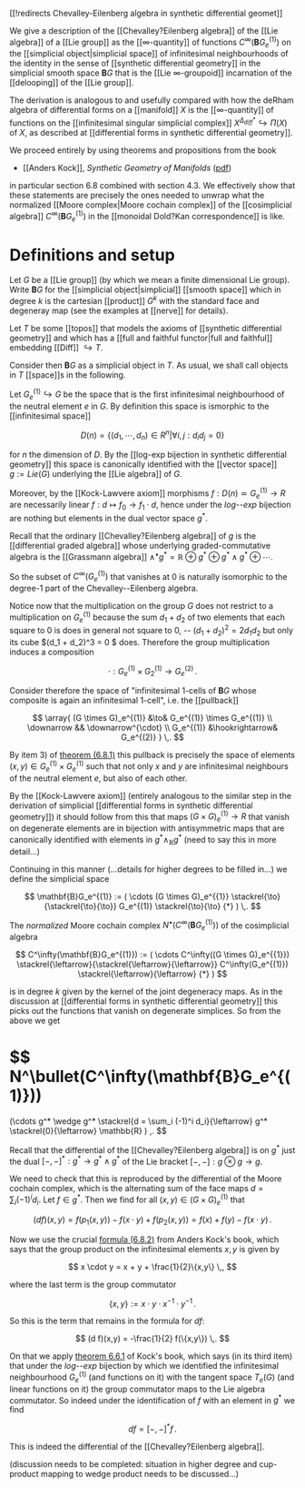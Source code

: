 [[!redirects Chevalley-Eilenberg algebra in synthetic differential geomet]]

We give a description of the [[Chevalley?Eilenberg algebra]] of the [[Lie algebra]] of a [[Lie group]] as the [[∞-quantity]] of functions $C^\infty(\mathbf{B}G_e^{(1)})$ on the [[simplicial object|simplicial space]] of infinitesimal neighbourhoods of the identity in the sense of [[synthetic differential geometry]] in the simplicial smooth space $\mathbf{B}G$ that is the [[Lie ∞-groupoid]] incarnation of the [[delooping]] of the [[Lie group]].

The derivation is analogous to and usefully compared with how the deRham algebra of differential forms on a [[manifold]] $X$ is the [[∞-quantity]] of functions on the [[infinitesimal singular simplicial complex]] $X^{\Delta^\bullet_{diff}} \hookrightarrow \Pi(X)$ of $X$, as described at [[differential forms in synthetic differential geometry]].

We proceed entirely by using theorems and propositions from the book

* [[Anders Kock]], _Synthetic Geometry of Manifolds_ ([pdf](http://home.imf.au.dk/kock/SGM-final.pdf))

in particular section 6.8 combined with section 4.3. We effectively show that these statements are precisely the ones needed to unwrap what the normalized [[Moore complex|Moore cochain complex]] of the [[cosimplicial algebra]] $C^\infty(\mathbf{B} G_e^{(1)})$ in the [[monoidal Dold?Kan correspondence]] is like.

# Definitions and setup #

Let $G$ be a [[Lie group]] (by which we mean a finite dimensional Lie group). Write $\mathbf{B}G$ for the [[simplicial object|simplicial]] [[smooth space]] which in degree $k$ is the cartesian [[product]] $G^k$ with the standard face and degeneray map (see the examples at [[nerve]] for details).

Let $T$ be some [[topos]] that models the axioms of [[synthetic differential geometry]] and which has a [[full and faithful functor|full and faithful]] embedding [[Diff]] $\hookrightarrow T$.

Consider then $\mathbf{B}G$ as a simplicial object in $T$. As usual, we shall call objects in $T$ [[space]]s in the following.

Let $G_e^{(1)} \hookrightarrow G$ be the space that is the first infinitesimal neighbourhood of the neutral element $e$ in $G$. By definition this space is ismorphic to the [[infinitesimal space]] 

$$
  D(n) = \{(d_1, \cdots, d_n) \in R^n | \forall i,j : d_i d_j = 0\}
$$ 

for $n$ the dimension of $D$. By the [[log-exp bijection in synthetic differential geometry]] this space is canonically identified with the [[vector space]] $g := Lie(G)$ underlying the [[Lie algebra]] of $G$.

Moreover, by the [[Kock-Lawvere axiom]] morphisms $f : D(n) \simeq G_e^{(1)} \to R$ are necessarily linear $f : d \mapsto f_0 \to f_1 \cdot d$, hence under the $log$--$exp$ bijection are nothing but elements in the dual vector space $g^*$.

Recall that the ordinary [[Chevalley?Eilenberg algebra]] of $g$ is the [[differential graded algebra]] whose underlying graded-commutative algebra is the [[Grassmann algebra]] $\wedge^\bullet g^* = \mathbb{R} \oplus g^* \oplus g^* \wedge g^* \oplus \cdots$. 

So the subset of $C^\infty(G_e^{(1)})$ that vanishes at 0 is naturally isomorphic to the degree-$1$ part of the Chevalley--Eilenberg algebra.

Notice now that the multiplication on the group $G$ does not restrict to a multiplication on $G_e^{(1)}$ because the sum $d_1 + d_2$ of two elements that each square to 0 is does in general not square to 0, -- $(d_1 + d_2)^2 = 2 d_1 d_2$ but only its cube $(d_1 + d_2)^3 = 0 $ does. Therefore the group multiplication induces a composition

$$
 \cdot :  G_e^{(1)}\times G_2^{(1)} \to G_e^{(2)}
 \,.
$$

Consider therefore the space of "infinitesimal $1$-cells of $\mathbf{B}G$ whose composite is again an infinitesimal $1$-cell", i.e. the [[pullback]]

$$
  \array{
    (G \times G)_e^{(1)}
    &\to&
    G_e^{(1)} \times G_e^{(1)}
    \\
    \downarrow
    &&
    \downarrow^{\cdot}
    \\
    G_e^{(1)}
    &\hookrightarrow&
    G_e^{(2)}
  }
  \,.
$$

By item 3) of [theorem (6.8.1)](http://home.imf.au.dk/kock/SGM-final.pdf#page=226) this pullback is precisely the space of elements $(x,y) \in G_e^{(1)} \times G_e^{(1)}$ such that not only $x$ and $y$ are infinitesimal neighbours of the neutral element $e$, but also of each other.

By the [[Kock-Lawvere axiom]] (entirely analogous to the similar step in the derivation of simplicial [[differential forms in synthetic differential geometry]]) it should follow from this that maps $(G \times G)_e^{(1)} \to R$ that vanish on degenerate elements are in bijection with antisymmetric maps that are canonically identified with elements in $g^* \wedge_{\mathbb{R}} g^*$ (need to say this in more detail...)

Continuing in this manner (...details for higher degrees to be filled in...) we define the simplicial space

$$
  \mathbf{B}G_e^{(1)}
  :=
  (
    \cdots (G \times G)_e^{{1}}
    \stackrel{\to}{\stackrel{\to}{\to}}
    G_e^{(1)}
    \stackrel{\to}{\to}
    {*}
  )
  \,.
$$

The _normalized_ Moore cochain complex $N^\bullet(C^\infty(\mathbf{B}G_e^{(1)}))$ of the cosimplicial algebra

$$
  C^\infty(\mathbf{B}G_e^{(1)})
  :=
  (
    \cdots C^\infty((G \times G)_e^{{1}})
    \stackrel{\leftarrow}{\stackrel{\leftarrow}{\leftarrow}}
    C^\infty(G_e^{(1)})
    \stackrel{\leftarrow}{\leftarrow}
    {*}
  )
$$

is in degree $k$ given by the kernel of the joint degeneracy maps. As in the discussion at [[differential forms in synthetic differential geometry]] this picks out the functions that vanish on degenerate simplices. So from the above we get

$$
  N^\bullet(C^\infty(\mathbf{B}G_e^{(1)}))
  =
  (\cdots
    g^* \wedge g^*
    \stackrel{d = \sum_i (-1)^i d_i}{\leftarrow}
    g^*
    \stackrel{0}{\leftarrow}
    \mathbb{R}
  )
  \,.
$$

Recall that the differential of the [[Chevalley?Eilenberg algebra]] is on $g^*$ just the dual $[-,-]^* : g^* \to g^* \wedge g^*$ of the Lie bracket $[-,-] : g \otimes g \to g$. 

We need to check that this is reproduced by the differential  of the Moore cochain complex, which is the alternating sum of the face maps $d = \sum_i (-1)^i d_i$. Let $f \in g^*$. Then we find for all $(x,y) \in (G \times G)_e^{(1)}$ that

$$
  (d f) (x,y) = f(p_1(x,y)) - f(x \cdot y) + f(p_2(x,y)) 
  = f (x) + f(y) - f(x \cdot y)
  \,.
$$

Now we use the crucial [formula (6.8.2)](http://home.imf.au.dk/kock/SGM-final.pdf#page=227) from Anders Kock's book, which says that the group product on the infinitesimal elements $x,y$ is given by

$$
  x \cdot y = x + y + \frac{1}{2}\{x,y\}
  \,,
$$

where the last term is the group commutator

$$
  \{x,y\}:= x \cdot y \cdot x^{-1} \cdot y^{-1}
  \,.
$$

So this is the term that remains in the formula for $d f$:

$$
  (d f)(x,y) = -\frac{1}{2} f(\{x,y\})
  \,.
$$

On that we apply [theorem 6.6.1](http://home.imf.au.dk/kock/SGM-final.pdf#page=222) of Kock's book, which says (in its third item) that under the $log$--$exp$ bijection by which we identified the infinitesimal neighbourhood $G_e^{(1)}$ (and functions on it) with the tangent space $T_e(G)$ (and linear functions on it) the group commutator maps to the Lie algebra commutator. So indeed under the identification of $f$ with an element in $g^*$ we find

$$
  d f = [-,-]^* f
  \,.
$$

This is indeed the differential of the [[Chevalley?Eilenberg algebra]].

(discussion needs to be completed: situation in higher degree and cup-product mapping to wedge product needs to be discussed...)